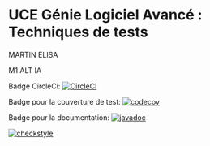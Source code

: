 # UCE Génie Logiciel Avancé : Techniques de tests

MARTIN ELISA

M1 ALT IA

Badge CircleCi: [![CircleCI](https://dl.circleci.com/status-badge/img/gh/ELISA-MARTIN/ceri-m1-techniques-de-test/tree/master.svg?style=svg)](https://dl.circleci.com/status-badge/redirect/gh/ELISA-MARTIN/ceri-m1-techniques-de-test/tree/master)

Badge pour la couverture de test: [![codecov](https://codecov.io/gh/ELISA-MARTIN/ceri-m1-techniques-de-test/branch/master/graph/badge.svg?token=LN615B0YQR)](https://codecov.io/gh/ELISA-MARTIN/ceri-m1-techniques-de-test)

Badge pour la documentation: [![javadoc](https://javadoc.io/badge2/org.springframework/spring-core/javadoc.svg)](https://javadoc.io/doc/org.springframework/spring-core) 

[![checkstyle](https://checkstyle.io/gh/ELISA-MARTIN\ceri-m1-techniques-de-test\target\site\badges\checkstyle-result.svg)](https://checkstyle.io/gh/ELISA-MARTIN/ceri-m1-techniques-de-test)


